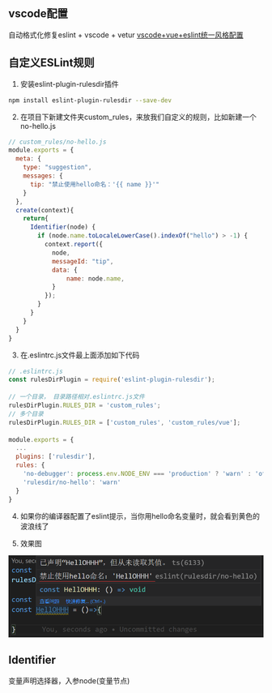 ## vscode配置
自动格式化修复eslint + vscode + vetur
[vscode+vue+eslint统一风格配置](https://blog.csdn.net/kw023781/article/details/105825159)

## 自定义ESLint规则

1. 安装eslint-plugin-rulesdir插件
```sh
npm install eslint-plugin-rulesdir --save-dev
```

2. 在项目下新建文件夹custom_rules，来放我们自定义的规则，比如新建一个no-hello.js
```js
// custom_rules/no-hello.js
module.exports = {
  meta: {
    type: "suggestion",
    messages: {
      tip: "禁止使用hello命名：'{{ name }}'"
    }
  },
  create(context){
    return{
      Identifier(node) {
        if (node.name.toLocaleLowerCase().indexOf("hello") > -1) {
          context.report({
            node,
            messageId: "tip",
            data: {
                name: node.name,
            }
          });
        }
      }
    }
  }
}
```

3. 在.eslintrc.js文件最上面添加如下代码
```js
// .eslintrc.js
const rulesDirPlugin = require('eslint-plugin-rulesdir');

// 一个目录， 目录路径相对.eslintrc.js文件
rulesDirPlugin.RULES_DIR = 'custom_rules';
// 多个目录
rulesDirPlugin.RULES_DIR = ['custom_rules', 'custom_rules/vue'];

module.exports = {
  ...
  plugins: ['rulesdir'],
  rules: {
    'no-debugger': process.env.NODE_ENV === 'production' ? 'warn' : 'off',
    'rulesdir/no-hello': 'warn'
  }
}

```

4. 如果你的编译器配置了eslint提示，当你用hello命名变量时，就会看到黄色的波浪线了

5. 效果图
<img src="/images/eslint-hello.png" alt="preview" style="zoom:100%;" />

## Identifier
变量声明选择器，入参node(变量节点)
